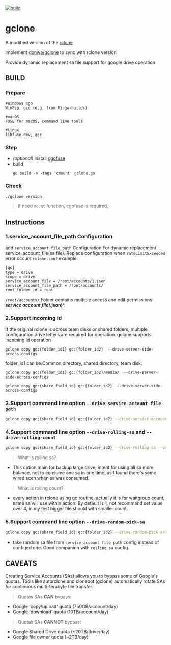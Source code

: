[![build](https://github.com/Gualco/gclone/actions/workflows/build.yml/badge.svg)](https://github.com/Gualco/gclone/actions/workflows/build.yml)

# gclone

A modified version of the [rclone](//github.com/rclone/rclone)

Implement [donwa/gclone](https://github.com/donwa/gclone) to sync with rclone version

Provide dynamic replacement sa file support for google drive operation


## BUILD

### Prepare

```
#Windows cgo
WinFsp, gcc (e.g. from Mingw-builds)

#macOS
FUSE for macOS, command line tools

#Linux
libfuse-dev, gcc
```

### Step
- _(optional)_ install [cgofuse](https://github.com/billziss-gh/cgofuse)
- build
  ```
  go build -v -tags 'cmount' gclone.go
  ```

### Check

```
./gclone version
```

> if need `mount` function, cgofuse is required, 

## Instructions 
### 1.service_account_file_path Configuration   
add `service_account_file_path` Configuration.For dynamic replacement service_account_file(sa file). Replace configuration when `rateLimitExceeded` error occurs
`rclone.conf` example:  
```
[gc]
type = drive  
scope = drive  
service_account_file = /root/accounts/1.json  
service_account_file_path = /root/accounts/  
root_folder_id = root  
```
`/root/accounts/` Folder contains multiple access and edit permissions ***service account file(*.json)***.  
  
### 2.Support incoming id
If the original rclone is across team disks or shared folders, multiple configuration drive letters are required for operation.
gclone supports incoming id operation
```
gclone copy gc:{folder_id1} gc:{folder_id2}  --drive-server-side-across-configs
```
folder_id1 can be:Common directory, shared directory, team disk. 
  
```
gclone copy gc:{folder_id1} gc:{folder_id2}/media/  --drive-server-side-across-configs

```

```
gclone copy gc:{share_field_id} gc:{folder_id2}  --drive-server-side-across-configs
```

### 3.Support command line option `--drive-service-account-file-path`

```sh
gclone copy gc:{share_field_id} gc:{folder_id2} --drive-service-account-file-path=${SOMEWHERE_STORE_SAs}
```

### 4.Support command line option `--drive-rolling-sa` and `--drive-rolling-count`

```sh
gclone copy gc:{share_field_id} gc:{folder_id2} --drive-rolling-sa --drive-rolling-count=1
```

> What is rolling sa?

- This option main for backup large drive, intent for using all sa more balance, not to consume one sa in one time, as I found there's some wired scen when sa was consumed.

> What is rolling count?

- every action in rclone using go routine, actually it is for waitgroup count, same sa will use within action.
By default is 1, not recommand set value over 4, in my test bigger file should with smaller count.

### 5.Support command line option `--drive-random-pick-sa`

```sh
gclone copy gc:{share_field_id} gc:{folder_id2} --drive-random-pick-sa --drive-rolling-sa --drive-rolling-count=1
```

- take random sa file from `service account file path` config instead of configed one. Good companion with `rolling sa` config.
  
## CAVEATS

Creating Service Accounts (SAs) allows you to bypass some of Google's quotas. Tools like autorclone and clonebot (gclone) automatically rotate SAs for continuous multi-terabyte file transfer.

> Quotas SAs **CAN** bypass:

* Google 'copy/upload' quota (750GB/account/day)
* Google 'download' quota (10TB/account/day)

> Quotas SAs **CANNOT** bypass:

* Google Shared Drive quota (~20TB/drive/day)
* Google file owner quota (~2TB/day)
